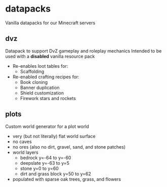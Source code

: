 # datapacks
Vanilla datapacks for our Minecraft servers

## dvz
Datapack to support DvZ gameplay and roleplay mechanics
Intended to be used with a **disabled** vanilla resource pack
- Re-enables loot tables for:
	- Scaffolding
- Re-enabled crafting recipes for:
	- Book cloning
	- Banner duplication
	- Shield customization
	- Firework stars and rockets

## plots
Custom world generator for a plot world
- very (but not literally) flat world surface
- no caves
- no ores (also no dirt, gravel, sand, and stone patches)
- world layers
  - bedrock y=-64 to y=-60
  - deepslate y=-63 to y=5
  - stone y=0 to y=60
  - dirt and grass block y=50 to y=62
- populated with sparse oak trees, grass, and flowers
